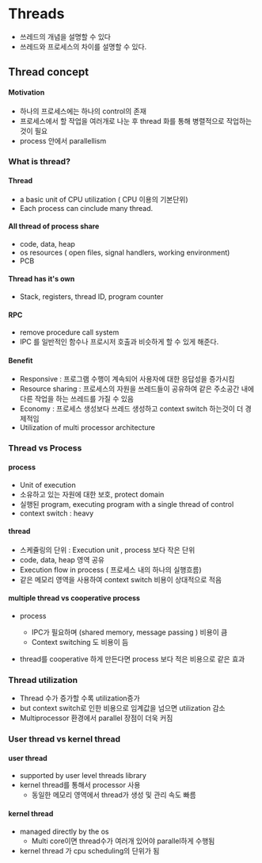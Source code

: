 # Threads

- 쓰레드의 개념을 설명할 수 있다
- 쓰레드와 프로세스의 차이를 설명할 수 있다.

## Thread concept

#### Motivation

- 하나의 프로세스에는 하나의 control의 존재
- 프로세스에서 할 작업을 여러개로 나눈 후 thread 화를 통해 병렬적으로 작업하는 것이 필요
- process 안에서 parallellism 

### What is thread?

#### Thread

- a basic unit of CPU utilization ( CPU 이용의 기본단위)
- Each process can cinclude many thread.

#### All thread of process share

- code, data, heap
- os resources ( open files, signal handlers, working environment)
- PCB

#### Thread has it's own

- Stack, registers, thread ID, program counter

#### RPC

- remove procedure call system
- IPC 를 일반적인 함수나 프로시저 호출과 비슷하게 할 수 있게 해준다. 

#### Benefit

- Responsive : 프로그램 수행이 계속되어 사용자에 대한 응답성을 증가시킴
- Resource sharing : 프로세스의 자원을 쓰레드들이 공유하여 같은 주소공간 내에 다른 작업을 하는 쓰레드를 가질 수 있음
- Economy :  프로세스 생성보다 쓰레드 생성하고 context switch 하는것이 더 경제적임
- Utilization of multi processor architecture

### Thread vs Process

#### process

- Unit of execution
- 소유하고 있는 자원에 대한 보호, protect domain
- 실행된 program, executing program with a single thread of control
- context switch : heavy

#### thread

- 스케쥴링의 단위 : Execution unit , process 보다 작은 단위
- code, data, heap 영역 공유
- Execution flow in process ( 프로세스 내의 하나의 실행흐름)
- 같은 메모리 영역을 사용하여 context switch 비용이 상대적으로 적음

#### multiple thread vs cooperative process

- process
  -  IPC가 필요하며 (shared memory, message passing ) 비용이 큼
  - Context switching 도 비용이 듬

- thread를 cooperative 하게 만든다면 process 보다 적은 비용으로 같은 효과 

### Thread utilization

- Thread 수가 증가할 수록 utilization증가
- but context switch로 인한 비용으로 임계값을 넘으면 utilization 감소
- Multiprocessor 환경에서 parallel 장점이 더욱 커짐



### User thread vs kernel thread

#### user thread

- supported by user level threads library
- kernel thread를 통해서 processor 사용
  - 동일한 메모리 영역에서 thread가 생성 및 관리 속도 빠름

#### kernel thread

- managed directly by the os
  - Multi core이면 thread수가 여러개 있어야 parallel하게 수행됨
- kernel thread 가 cpu scheduling의 단위가 됨

